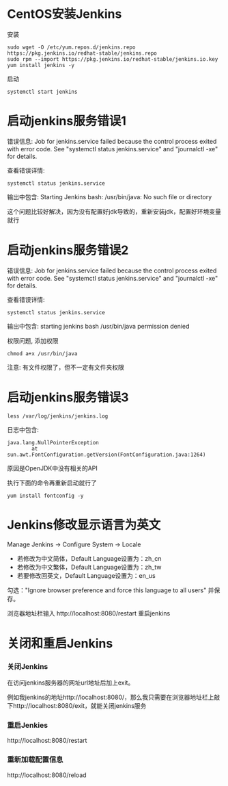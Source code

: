 # CentOS安装Jenkins
安装
```
sudo wget -O /etc/yum.repos.d/jenkins.repo https://pkg.jenkins.io/redhat-stable/jenkins.repo
sudo rpm --import https://pkg.jenkins.io/redhat-stable/jenkins.io.key
yum install jenkins -y
```
启动
```
systemctl start jenkins
```

# 启动jenkins服务错误1
错误信息: Job for jenkins.service failed because the control process exited with error code. See "systemctl status jenkins.service" and "journalctl -xe" for details.

查看错误详情: 
```
systemctl status jenkins.service
```
输出中包含: Starting Jenkins bash: /usr/bin/java: No such file or directory

这个问题比较好解决，因为没有配置好jdk导致的，重新安装jdk，配置好环境变量就行

# 启动jenkins服务错误2
错误信息: Job for jenkins.service failed because the control process exited with error code. See "systemctl status jenkins.service" and "journalctl -xe" for details.

查看错误详情: 
```
systemctl status jenkins.service
```
输出中包含: starting jenkins bash /usr/bin/java permission denied

权限问题, 添加权限
```
chmod a+x /usr/bin/java
```
注意: 有文件权限了，但不一定有文件夹权限

# 启动jenkins服务错误3
```
less /var/log/jenkins/jenkins.log
```
日志中包含: 
```
java.lang.NullPointerException
        at sun.awt.FontConfiguration.getVersion(FontConfiguration.java:1264)
```

原因是OpenJDK中没有相关的API

执行下面的命令再重新启动就行了
```
yum install fontconfig -y
```

# Jenkins修改显示语言为英文
Manage Jenkins -> Configure System -> Locale
- 若修改为中文简体，Default Language设置为：zh_cn
- 若修改为中文繁体，Default Language设置为：zh_tw
- 若要修改回英文，Default Language设置为：en_us

勾选："Ignore browser preference and force this language to all users" 并保存。

浏览器地址栏输入 http://localhost:8080/restart 重启jenkins

# 关闭和重启Jenkins

### 关闭Jenkins
在访问jenkins服务器的网址url地址后加上exit。

例如我jenkins的地址http://localhost:8080/，那么我只需要在浏览器地址栏上敲下http://localhost:8080/exit，就能关闭jenkins服务

### 重启Jenkies
http://localhost:8080/restart

### 重新加载配置信息
http://localhost:8080/reload

